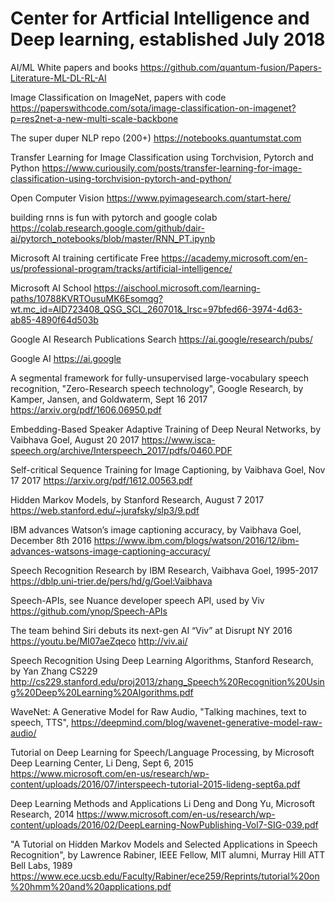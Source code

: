 # Center for Artficial Intelligence and Deep learning, established July 2018

AI/ML White papers and books 
https://github.com/quantum-fusion/Papers-Literature-ML-DL-RL-AI

Image Classification on ImageNet, papers with code 
https://paperswithcode.com/sota/image-classification-on-imagenet?p=res2net-a-new-multi-scale-backbone

The super duper NLP repo (200+)
https://notebooks.quantumstat.com

Transfer Learning for Image Classification using Torchvision, Pytorch and Python
https://www.curiousily.com/posts/transfer-learning-for-image-classification-using-torchvision-pytorch-and-python/

Open Computer Vision
https://www.pyimagesearch.com/start-here/

building rnns is fun with pytorch and google colab 
https://colab.research.google.com/github/dair-ai/pytorch_notebooks/blob/master/RNN_PT.ipynb

Microsoft AI training certificate Free
https://academy.microsoft.com/en-us/professional-program/tracks/artificial-intelligence/

Microsoft AI School
https://aischool.microsoft.com/learning-paths/10788KVRTOusuMK6Esomqg?wt.mc_id=AID723408_QSG_SCL_260701&_lrsc=97bfed66-3974-4d63-ab85-4890f64d503b

Google AI Research Publications Search
https://ai.google/research/pubs/

Google AI
https://ai.google

A segmental framework for fully-unsupervised large-vocabulary speech recognition, "Zero-Research speech technology", Google Research, by Kamper, Jansen, and Goldwaterm, Sept 16 2017
https://arxiv.org/pdf/1606.06950.pdf

Embedding-Based Speaker Adaptive Training of Deep Neural Networks, by Vaibhava Goel, August 20 2017
https://www.isca-speech.org/archive/Interspeech_2017/pdfs/0460.PDF

Self-critical Sequence Training for Image Captioning, by Vaibhava Goel, Nov 17 2017
https://arxiv.org/pdf/1612.00563.pdf

Hidden Markov Models, by Stanford Research, August 7 2017
https://web.stanford.edu/~jurafsky/slp3/9.pdf

IBM advances Watson’s image captioning accuracy, by Vaibhava Goel, December 8th 2016
https://www.ibm.com/blogs/watson/2016/12/ibm-advances-watsons-image-captioning-accuracy/

Speech Recognition Research by IBM Research, Vaibhava Goel, 1995-2017
https://dblp.uni-trier.de/pers/hd/g/Goel:Vaibhava

Speech-APIs, see Nuance developer speech API, used by Viv
https://github.com/ynop/Speech-APIs

The team behind Siri debuts its next-gen AI “Viv” at Disrupt NY 2016
https://youtu.be/MI07aeZqeco
http://viv.ai/

Speech Recognition Using Deep Learning Algorithms, Stanford Research, by Yan Zhang CS229
http://cs229.stanford.edu/proj2013/zhang_Speech%20Recognition%20Using%20Deep%20Learning%20Algorithms.pdf

WaveNet: A Generative Model for Raw Audio, "Talking machines, text to speech, TTS", 
https://deepmind.com/blog/wavenet-generative-model-raw-audio/

Tutorial on Deep Learning for Speech/Language Processing, by Microsoft Deep Learning Center, Li Deng, Sept 6, 2015
https://www.microsoft.com/en-us/research/wp-content/uploads/2016/07/interspeech-tutorial-2015-lideng-sept6a.pdf

Deep Learning Methods and Applications Li Deng and Dong Yu, Microsoft Research, 2014
https://www.microsoft.com/en-us/research/wp-content/uploads/2016/02/DeepLearning-NowPublishing-Vol7-SIG-039.pdf

"A Tutorial on Hidden Markov Models and Selected Applications in Speech Recognition", by Lawrence Rabiner, IEEE Fellow, MIT alumni, Murray Hill ATT Bell Labs, 1989
https://www.ece.ucsb.edu/Faculty/Rabiner/ece259/Reprints/tutorial%20on%20hmm%20and%20applications.pdf
